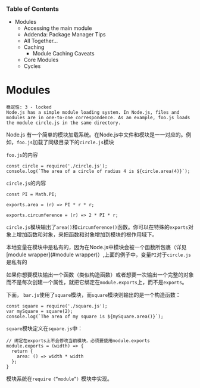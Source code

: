 ### Table of Contents
* Modules
    * Accessing the main module
    * Addenda: Package Manager Tips
    * All Together...
    * Caching
        * Module Caching Caveats
    * Core Modules
    * Cycles
    
# Modules
    稳定性: 3 - locked
    Node.js has a simple module loading system. In Node.js, files and modules are in one-to-one correspondence. As an example, foo.js loads the module circle.js in the same directory.
Node.js 有一个简单的模块加载系统。在Node.js中文件和模块是一一对应的。例如，`foo.js`加载了同级目录下的`circle.js`模块

`foo.js`的内容

```
const circle = require('./circle.js');
console.log(`The area of a circle of radius 4 is ${circle.area(4)}`);
```

`circle.js`的内容

```
const PI = Math.PI;

exports.area = (r) => PI * r * r;

exports.circumference = (r) => 2 * PI * r;
```

`circle.js`模块输出了`area()`和`circumference()`函数。你可以在特殊的`exports`对象上增加函数和对象，来把函数和对象增加到模块的根作用域下。

本地变量在模块中是私有的，因为在Node.js中模块会被一个函数所包裹（详见[module wrapper](#module wrapper)）,上面的例子中，变量`PI`对于`circle.js`是私有的

如果你想要模块输出一个函数（类似构造函数）或者想要一次输出一个完整的对象而不是每次创建一个属性，就把它绑定在`module.exports`上，而不是`exports`。

下面， `bar.js`使用了`square`模块，而`square`模块则输出的是一个构造函数：

```
const square = require('./square.js');
var mySquare = square(2);
console.log(`The area of my square is ${mySquare.area()}`);
```

`square`模块定义在`square.js`中：

```
// 绑定在exports上不会修改当前模块，必须要使用module.exports 
module.exports = (width) => {
  return {
    area: () => width * width
  };
}
```

模块系统在`require（“module”）`模块中实现。


